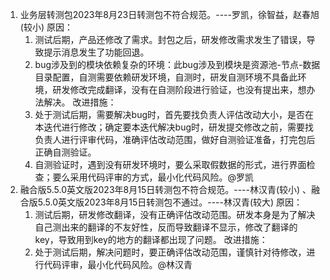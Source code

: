 1. 业务层转测包2023年8月23日转测包不符合规范。----罗凯，徐智益，赵春旭(较小)
	原因：
	1. 测试后期，产品还修改了需求。封包之后，研发修改需求发生了错误，导致提示消息发生了功能回退。
	2. bug涉及到的模块依赖复杂的环境：此bug涉及到模块是资源池-节点-数据目录配置，自测需要依赖研发环境，自测时，研发自测环境不具备此环境，研发修改完成翻译，没有在自测阶段进行验证，也没有提出来，想办法解决。
	改进措施：
	1. 处于测试后期，需要解决bug时，首先要找负责人评估改动大小，是否在本迭代进行修改；确定要本迭代解决bug时，研发提交修改之前，需要找负责人进行评审代码，准确评估改动范围，做好自测验证准备，打完包后正确自测验证。
	2. 自测验证时，遇到没有研发环境时，要么采取假数据的形式，进行界面检查；要么采用代码评审的方式，最小化代码风险。@罗凯
1. 融合版5.5.0英文版2023年8月15日转测包不符合规范。----林汉青(较小) 、融合版5.5.0英文版2023年8月15日转测包不通过。----林汉青(较大)
	原因：
	1. 测试后期，研发修改翻译，没有正确评估改动范围。研发本身是为了解决自己测出来的翻译的不友好性，反而导致翻译不显示，修改了翻译的key，导致用到key的地方的翻译都出现了问题。
	改进措施：
	1. 处于测试后期，解决问题时，要正确评估改动范围，谨慎针对待修改，进行代码评审，最小化代码风险。@林汉青